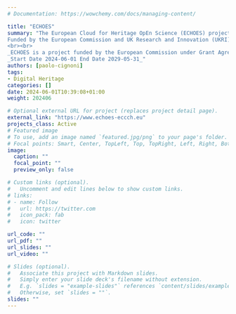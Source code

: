 ```yaml
---
# Documentation: https://wowchemy.com/docs/managing-content/

title: "ECHOES"
summary: "The European Cloud for Heritage OpEn Science (ECHOES) project aims to establish the European Collaborative Cloud for Cultural Heritage (ECCCH), a shared platform to provide heritage professionals and researchers with access to data, scientific resources, training, and advanced digital tools tailored to suit their needs.
Funded by the European Commission and UK Research and Innovation (UKRI), ECHOES will merge fragmented communities of the Cultural Heritage field into a new community.
<br><br>
_ECHOES is a project funded by the European Commission under Grant Agreement n.101157364_<br>
_Start Date 2024-06-01 End Date 2029-05-31_"
authors: [paolo-cignoni]
tags: 
- Digital Heritage
categories: []
date: 2024-06-01T10:39:08+01:00
weight: 202406

# Optional external URL for project (replaces project detail page).
external_link: "https://www.echoes-eccch.eu"
projects_class: Active
# Featured image
# To use, add an image named `featured.jpg/png` to your page's folder.
# Focal points: Smart, Center, TopLeft, Top, TopRight, Left, Right, BottomLeft, Bottom, BottomRight.
image:
  caption: ""
  focal_point: ""
  preview_only: false

# Custom links (optional).
#   Uncomment and edit lines below to show custom links.
# links:
# - name: Follow
#   url: https://twitter.com
#   icon_pack: fab
#   icon: twitter

url_code: ""
url_pdf: ""
url_slides: ""
url_video: ""

# Slides (optional).
#   Associate this project with Markdown slides.
#   Simply enter your slide deck's filename without extension.
#   E.g. `slides = "example-slides"` references `content/slides/example-slides.md`.
#   Otherwise, set `slides = ""`.
slides: ""
---
```




